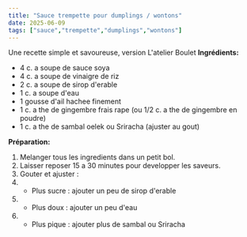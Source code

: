 ```yaml
---
title: "Sauce trempette pour dumplings / wontons"
date: 2025-06-09
tags: ["sauce","trempette","dumplings","wontons"]
---
```

Une recette simple et savoureuse, version L'atelier Boulet
**Ingrédients:**
- 4 c. a soupe de sauce soya
- 4 c. a soupe de vinaigre de riz
- 2 c. a soupe de sirop d'erable
- 1 c. a soupe d'eau
- 1 gousse d'ail hachee finement
- 1 c. a the de gingembre frais rape (ou 1/2 c. a the de gingembre en poudre)
- 1 c. a the de sambal oelek ou Sriracha (ajuster au gout)

**Préparation:**
1. Melanger tous les ingredients dans un petit bol.
2. Laisser reposer 15 a 30 minutes pour developper les saveurs.
3. Gouter et ajuster :
4.  - Plus sucre : ajouter un peu de sirop d'erable
5.  - Plus doux : ajouter un peu d'eau
6.  - Plus pique : ajouter plus de sambal ou Sriracha
